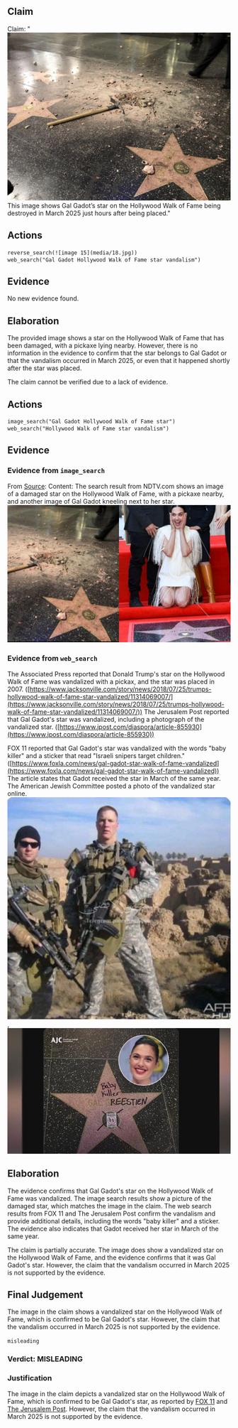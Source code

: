 ## Claim
Claim: "![image 15](media/18.jpg) This image shows Gal Gadot’s star on the Hollywood Walk of Fame being destroyed in March 2025 just hours after being placed."

## Actions
```
reverse_search(![image 15](media/18.jpg))
web_search("Gal Gadot Hollywood Walk of Fame star vandalism")
```

## Evidence
No new evidence found.

## Elaboration
The provided image shows a star on the Hollywood Walk of Fame that has been damaged, with a pickaxe lying nearby. However, there is no information in the evidence to confirm that the star belongs to Gal Gadot or that the vandalism occurred in March 2025, or even that it happened shortly after the star was placed.

The claim cannot be verified due to a lack of evidence.


## Actions
```
image_search("Gal Gadot Hollywood Walk of Fame star")
web_search("Hollywood Walk of Fame star vandalism")
```

## Evidence
### Evidence from `image_search`
From [Source](https://www.ndtv.com/world-news/gal-gadots-hollywood-walk-of-fame-star-smashed-amid-pro-palestinian-protests-photo-is-viral-7966341): 
Content: The search result from NDTV.com shows an image of a damaged star on the Hollywood Walk of Fame, with a pickaxe nearby, and another image of Gal Gadot kneeling next to her star. ![image 964](media/2025-07-20_10-05-1753005936-987895.jpg)


### Evidence from `web_search`
The Associated Press reported that Donald Trump's star on the Hollywood Walk of Fame was vandalized with a pickax, and the star was placed in 2007. ([https://www.jacksonville.com/story/news/2018/07/25/trumps-hollywood-walk-of-fame-star-vandalized/11314069007/](https://www.jacksonville.com/story/news/2018/07/25/trumps-hollywood-walk-of-fame-star-vandalized/11314069007/)) The Jerusalem Post reported that Gal Gadot's star was vandalized, including a photograph of the vandalized star. ([https://www.jpost.com/diaspora/article-855930](https://www.jpost.com/diaspora/article-855930))

FOX 11 reported that Gal Gadot's star was vandalized with the words "baby killer" and a sticker that read "Israeli snipers target children." ([https://www.foxla.com/news/gal-gadot-star-walk-of-fame-vandalized](https://www.foxla.com/news/gal-gadot-star-walk-of-fame-vandalized)) The article states that Gadot received the star in March of the same year. The American Jewish Committee posted a photo of the vandalized star online. ![image 1](media/0.jpg), ![image 966](media/2025-07-20_10-05-1753005945-688940.jpg)


## Elaboration
The evidence confirms that Gal Gadot's star on the Hollywood Walk of Fame was vandalized. The image search results show a picture of the damaged star, which matches the image in the claim. The web search results from FOX 11 and The Jerusalem Post confirm the vandalism and provide additional details, including the words "baby killer" and a sticker. The evidence also indicates that Gadot received her star in March of the same year.

The claim is partially accurate. The image does show a vandalized star on the Hollywood Walk of Fame, and the evidence confirms that it was Gal Gadot's star. However, the claim that the vandalism occurred in March 2025 is not supported by the evidence.


## Final Judgement
The image in the claim shows a vandalized star on the Hollywood Walk of Fame, which is confirmed to be Gal Gadot's star. However, the claim that the vandalism occurred in March 2025 is not supported by the evidence.

`misleading`

### Verdict: MISLEADING

### Justification
The image in the claim depicts a vandalized star on the Hollywood Walk of Fame, which is confirmed to be Gal Gadot's star, as reported by [FOX 11](https://www.foxla.com/news/gal-gadot-star-walk-of-fame-vandalized) and [The Jerusalem Post](https://www.jpost.com/diaspora/article-855930). However, the claim that the vandalism occurred in March 2025 is not supported by the evidence.
